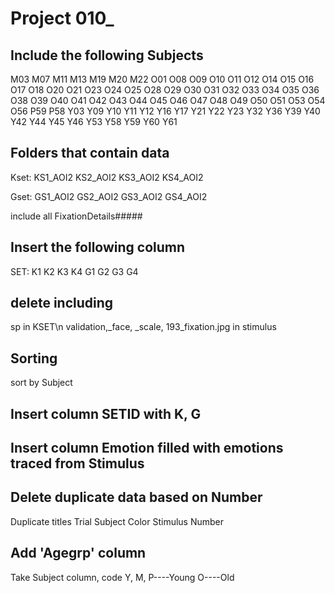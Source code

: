 # Project 010_

## Include the following Subjects
M03
M07
M11
M13
M19
M20
M22
O01
O08
O09
O10
O11
O12
O14
O15
O16
O17
O18
O20
O21
O23
O24
O25
O28
O29
O30
O31
O32
O33
O34
O35
O36
O38
O39
O40
O41
O42
O43
O44
O45
O46
O47
O48
O49
O50
O51
O53
O54
O56
P59
P58
Y03
Y09
Y10
Y11
Y12
Y16
Y17
Y21
Y22
Y23
Y32
Y36
Y39
Y40
Y42
Y44
Y45
Y46
Y53
Y58
Y59
Y60
Y61

## Folders that contain data
Kset: KS1_AOI2  KS2_AOI2 KS3_AOI2 KS4_AOI2

Gset: GS1_AOI2  GS2_AOI2 GS3_AOI2 GS4_AOI2

include all FixationDetails#####


## Insert the following column

SET: K1 K2 K3 K4 G1 G2 G3 G4 


## delete including 
sp in KSET\n
validation,_face, _scale, 193_fixation.jpg in stimulus


## Sorting 
sort by Subject

## Insert column SETID with K, G
## Insert column Emotion filled with emotions traced from Stimulus

## Delete duplicate data based on Number

Duplicate titles
Trial
Subject
Color
Stimulus
Number

## Add 'Agegrp' column
Take Subject column, code Y, M, P----Young O----Old
